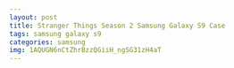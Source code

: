 ```yaml
---
layout: post
title: Stranger Things Season 2 Samsung Galaxy S9 Case
tags: samsung galaxy s9
categories: samsung
img: 1AQUGN6nCtZhrBzzQGiiH_ngSG31zH4aT
---
```

